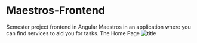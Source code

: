 # Maestros-Frontend
Semester project frontend in Angular
Maestros in an application where you can find services to aid you for tasks.
The Home Page
![title](https://github.com/FahdKamal101/Maestros-Frontend/blob/master/screenshots/final1.PNG)
